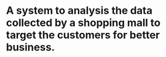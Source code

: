 # A system to analysis the data collected by a shopping mall to target the customers for better business.
